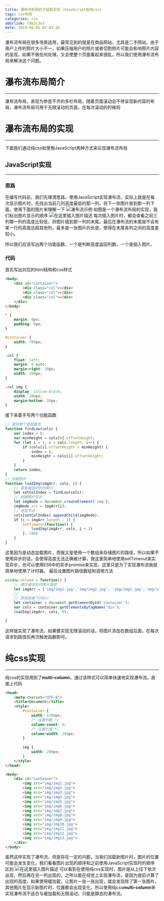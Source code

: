 ```yaml
---
title: 瀑布流布局的介绍和实现（JavaScript和纯css）
tags: css布局
categories: css
abbrlink: f8b2c3e3
date: 2019-06-01 02:03:16
---
```

瀑布流布局在很多场景适用，最常见到的就是在商品网站，尤其是二手网站，由于用户上传的照片大小不一，如果压缩用户的照片或者切割照片可能会影响照片内容的呈现，如果不做任何处理，又会使整个页面看起来很乱，所以我们使用瀑布流布局来解决这个问题。
<!-- more -->
# 瀑布流布局简介
---
瀑布流布局，表现为参差不齐的多栏布局，随着页面滚动会不停呈现新内容的布局，瀑布流布局可用于无限滚动的页面，在每次滚动的时候将
# 瀑布流布局的实现
---
下面我们通过纯css和使用JavaScript两种方式来实现瀑布流布局
## JavaScript实现
---
### 思路
在编写代码前，我们先理清思路，使用JavaScript实现瀑布流，实际上就是在每次显示图片时，先找出当前几列高度最低的那一列，将下一张图片放到那一列下面，使用下面的图片来理解一下
![瀑布流示例](https://img-blog.csdnimg.cn/20190724223349672.png?x-oss-process=image/watermark,type_ZmFuZ3poZW5naGVpdGk,shadow_10,text_aHR0cHM6Ly9ibG9nLmNzZG4ubmV0L3plbXByb2dyYW0=,size_16,color_FFFFFF,t_70)
如图是一个瀑布流布局的实现，我们标出图片显示的顺序
![在这里插入图片描述](https://img-blog.csdnimg.cn/20190724223905761.png?x-oss-process=image/watermark,type_ZmFuZ3poZW5naGVpdGk,shadow_10,text_aHR0cHM6Ly9ibG9nLmNzZG4ubmV0L3plbXByb2dyYW0=,size_16,color_FFFFFF,t_70)
每次插入图片时，都会查看之前三列哪一列的高度比较低，将图片插到那一列的末尾。最后在瀑布流的末尾就不会有某一行的高度远超其他列，最多是一张图片的长度，使得在末尾各列之间的高度差较小。

所以我们应该写出两个功能函数，一个是判断高度返回列数，一个是插入图片。
### 代码
首先写出对应的html结构和css样式
```html
<body>
    <div id="container">
        <div class="col"></div>
        <div class="col"></div>
        <div class="col"></div>
    </div>
</body>
```

```css
* {
    margin: 0px;
    padding: 0px;
}

#container {
    width: 700px;
}

.col {
    float: left;
    margin: 0 auto;
    margin-right: 20px;
    width: 200px;
}

.col img {
    display: inline-block;
    width: 200px;
    margin-bottom: 20px;
}
```

接下来着手写两个功能函数
```javascript
// 查找哪个底部最低
function findLow(cols) {
    var index = 0;
    var minHeight = cols[0].offsetHeight;
    for (let i = 1; i < cols.length; i++) {
        if (cols[i].offsetHeight < minHeight) {
            index = i;
            minHeight = cols[i].offsetHeight;
        }
    }
    return index;
}
// 加载图片
function loadImg(imgArr, cols, i) {
    // 获取最低的列的索引
    let setColIndex = findLow(cols);
    // 创建图片节点
    let imgNode = document.createElement('img');
    imgNode.src = imgArr[i];
    // 添加节点
    cols[setColIndex].appendChild(imgNode);
    if (i < imgArr.length - 1) {
        setTimeout(function() {
            loadImg(imgArr, cols, i + 1)
        }, 100)
    }
}
```
这里因为是动态加载图片，而我又是使用一个数组来存储图片的路径，所以如果不使用异步的话，会使得高度无法正确被计算，我这里简单地使用setTimeout来实现异步，也可以使用ES6中的异步promise来实现，这里只是为了实现瀑布流我就简单地使用了计时器。
最后设置图片路径数组和调用方法
```javascript
window.onload = function() {
    // 模仿请求到的图片路径
    let imgArr = ['img/img1.jpg','img/img2.jpg', 'img/img3.jpg','img/img4.jpg', 'img/img5.jpg', 'img/img6.jpg', 'img/img7.jpg',  'img/img8.jpg',  'img/img9.jpg', 'img/img10.jpg', 'img/img11.jpg', 'img/img12.jpg', 'img/img13.jpg'];
    // 
    // 获取容器下的div
    let container = document.getElementById('container');
    var cols = container.getElementsByTagName('div');
    loadImg(imgArr, cols, 0);

}
```
这样就实现了瀑布流，如果要实现无限滚动的话，将图片添加在数组后面，在每次请求到路径后再次触发函数即可。
# 纯css实现
---
纯css的实现用到了**multi-column**，通过该样式可以简单快速地实现瀑布流。直接上代码
```html
<head>
    <meta charset="UTF-8">
    <title>Document</title>
    <style>
        #container {
            width: 1200px;
            /* 设置列数 */
            column-count: 4;
            /* 设置列宽 */
            column-width: 240px;
        }
        
        img {
            width: 200px;
        }
    </style>
</head>

<body>
    <div id="container">
        <img src="img/img1.jpg">
        <img src="img/img2.jpg">
        <img src="img/img3.jpg">
        <img src="img/img4.jpg">
        <img src="img/img5.jpg">
        <img src="img/img6.jpg">
        <img src="img/img7.jpg">
        <img src="img/img8.jpg">
        <img src="img/img9.jpg">
        <img src="img/img10.jpg">
        <img src="img/img11.jpg">
        <img src="img/img12.jpg">
        <img src="img/img13.jpg">
    </div>
</body>
```
虽然这样实现了瀑布流，但是存在一定的问题，当我们加载新图片时，图片的位置可能会发生变化，我们看看图片出现的顺序和之前使用JavaScript实现时的顺序区别
![在这里插入图片描述](https://img-blog.csdnimg.cn/20190724233421189.png?x-oss-process=image/watermark,type_ZmFuZ3poZW5naGVpdGk,shadow_10,text_aHR0cHM6Ly9ibG9nLmNzZG4ubmV0L3plbXByb2dyYW0=,size_16,color_FFFFFF,t_70)
可以看到在使用纯css实现时，图片是从上往下依次出现，然后再在另一列出现的，之所以能在视觉上实现瀑布流，是因为提前计算了出现的高度，如果使用缓加载，让图片一张一张出现，就会发现除了第一张图片，其他图片在显示新图片时，位置都会出现变化，所以使用纯css**multi-column**来实现瀑布流不适合与缓加载和无限滚动，只能是静态的瀑布流。